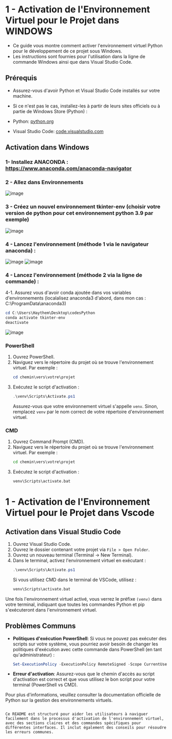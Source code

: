 # 1 - Activation de l'Environnement Virtuel pour le Projet dans WINDOWS

- Ce guide vous montre comment activer l'environnement virtuel Python pour le développement de ce projet sous Windows. 
- Les instructions sont fournies pour l'utilisation dans la ligne de commande Windows ainsi que dans Visual Studio Code.

## Prérequis

- Assurez-vous d'avoir Python et Visual Studio Code installés sur votre machine. 
- Si ce n'est pas le cas, installez-les à partir de leurs sites officiels ou à partie de Windows Store (Python) :

- Python: [python.org](https://www.python.org/downloads/)
- Visual Studio Code: [code.visualstudio.com](https://code.visualstudio.com/)

## Activation dans Windows

### 1- Installez ANACONDA :  https://www.anaconda.com/anaconda-navigator 
### 2 - Allez dans Environnements
![image](https://github.com/hrhouma/YOLO-2/assets/10111526/b42ec3ef-611a-4533-8c1f-9e6e1b782d1f)
### 3 - Créez un nouvel environnement tkinter-env (choisir votre version de python pour cet environnement python 3.9 par exemple)
![image](https://github.com/hrhouma/YOLO-2/assets/10111526/b3139f27-4e4c-4082-a993-06a9abd4c9e5)
### 4 - Lancez l'environnement (méthode 1 via le navigateur anaconda) : 
![image](https://github.com/hrhouma/YOLO-2/assets/10111526/9743bde2-69ee-4af2-908f-bb65a3e0a1f4)
![image](https://github.com/hrhouma/YOLO-2/assets/10111526/f42f6253-14cc-47b4-a9c0-22ee806b8b28) 

### 4 - Lancez l'environnement (méthode 2 via la ligne de commande) : 
4-1. Assurez vous d'avoir conda ajoutée dans vos variables d'environnements (localalisez anaconda3 d'abord, dans mon cas : C:\ProgramData\anaconda3)

```powershell
cd C:\Users\Haythem\Desktop\codesPython
conda activate tkinter-env
deactivate 
```
![image](https://github.com/hrhouma/YOLO-2/assets/10111526/a15dd895-0350-46d0-8f36-84307af33217)








### PowerShell

1. Ouvrez PowerShell.
2. Naviguez vers le répertoire du projet où se trouve l'environnement virtuel. Par exemple :
   ```powershell
   cd chemin\vers\votre\projet
   ```
3. Exécutez le script d'activation :
   ```powershell
   .\venv\Scripts\Activate.ps1
   ```
   Assurez-vous que votre environnement virtuel s'appelle `venv`. Sinon, remplacez `venv` par le nom correct de votre répertoire d'environnement virtuel.

### CMD

1. Ouvrez Command Prompt (CMD).
2. Naviguez vers le répertoire du projet où se trouve l'environnement virtuel. Par exemple :
   ```cmd
   cd chemin\vers\votre\projet
   ```
3. Exécutez le script d'activation :
   ```cmd
   venv\Scripts\activate.bat
   ```



# 1 - Activation de l'Environnement Virtuel pour le Projet dans Vscode

## Activation dans Visual Studio Code

1. Ouvrez Visual Studio Code.
2. Ouvrez le dossier contenant votre projet via `File > Open Folder`.
3. Ouvrez un nouveau terminal (Terminal -> New Terminal).
4. Dans le terminal, activez l'environnement virtuel en exécutant :
   ```powershell
   .\venv\Scripts\Activate.ps1
   ```
   Si vous utilisez CMD dans le terminal de VSCode, utilisez :
   ```cmd
   venv\Scripts\activate.bat
   ```

Une fois l'environnement virtuel activé, vous verrez le préfixe `(venv)` dans votre terminal, indiquant que toutes les commandes Python et pip s'exécuteront dans l'environnement virtuel.

## Problèmes Communs

- **Politiques d'exécution PowerShell**: Si vous ne pouvez pas exécuter des scripts sur votre système, vous pourriez avoir besoin de changer les politiques d'exécution avec cette commande dans PowerShell (en tant qu'administrateur) :
  ```powershell
  Set-ExecutionPolicy -ExecutionPolicy RemoteSigned -Scope CurrentUser
  ```
- **Erreur d'activation**: Assurez-vous que le chemin d'accès au script d'activation est correct et que vous utilisez le bon script pour votre terminal (PowerShell vs CMD).

Pour plus d'informations, veuillez consulter la documentation officielle de Python sur la gestion des environnements virtuels.
```

Ce README est structuré pour aider les utilisateurs à naviguer facilement dans le processus d'activation de l'environnement virtuel, avec des sections claires et des commandes spécifiques pour différentes interfaces. Il inclut également des conseils pour résoudre les erreurs communes.
